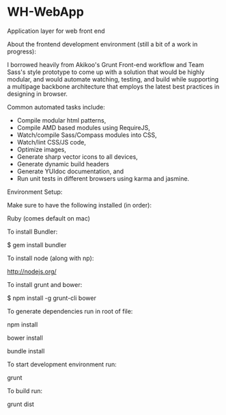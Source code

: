 WH-WebApp
=========

Application layer for web front end


About the frontend development environment (still a bit of a work in progress):

I borrowed heavily from Akikoo's Grunt Front-end workflow and Team Sass's style prototype to come up with a solution
that would be highly modular, and would automate watching, testing, and build while supporting a multipage backbone
architecture that employs the latest best practices in designing in browser.

 Common automated tasks include:

 - Compile modular html patterns,
 - Compile AMD based modules using RequireJS,
 - Watch/compile Sass/Compass modules into CSS,
 - Watch/lint CSS/JS code,
 - Optimize images,
 - Generate sharp vector icons to all devices,
 - Generate dynamic build headers
 - Generate YUIdoc documentation, and
 - Run unit tests in different browsers using karma and jasmine.


Environment Setup:

Make sure to have the following installed (in order):

Ruby (comes default on mac)

To install Bundler:

$ gem install bundler

To install node (along with np):

http://nodejs.org/

To install grunt and bower:

$ npm install -g grunt-cli bower

To generate dependencies run in root of file:

npm install

bower install

bundle install

To start development environment run:

grunt

To build run:

grunt dist
